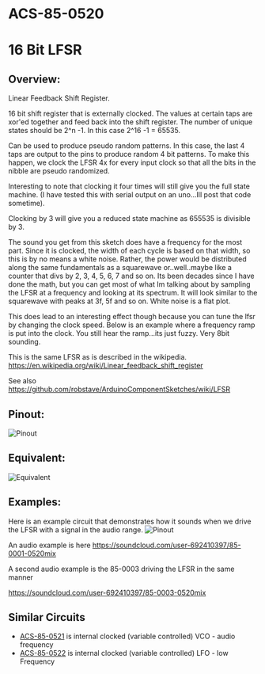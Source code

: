 # ACS-85-0520
16 Bit LFSR
==============

## Overview:
Linear Feedback Shift Register.

16 bit shift register that is externally clocked.  The values at certain taps are xor'ed together and feed back into the shift register.
The number of unique states should be 2^n -1.  In this case 2^16 -1 = 65535.

Can be used to produce pseudo random patterns. In this case, the last 4 taps are output to the pins to produce random 4 bit patterns.
To make this happen, we clock the LFSR 4x for every input clock so that all the bits in the nibble are pseudo randomized.

Interesting to note that clocking it four times will still give you the full state machine.
(I have tested this with serial output on an uno...Ill post that code sometime).

Clocking by 3 will give  you a reduced state machine as 655535 is divisible by 3.
 
The sound you get from this sketch does have a frequency for the most part.  Since it is clocked, the width of each cycle is based on that width, so this is by no means a white noise.
Rather, the power would be distributed along the same fundamentals as a squarewave or..well..maybe like a counter that divs by 2, 3, 4, 5, 6, 7 and so on.
Its been decades since I have done the math, but you can get most of what Im talking about by sampling the LFSR at a frequency and looking at its spectrum.
It will look similar to the squarewave with peaks at 3f, 5f and so on.  White noise is a flat plot.
 
This does lead to an interesting effect though because you can tune the lfsr by changing the clock speed.  Below is an example where a frequency ramp is put into the clock.
You still hear the ramp...its just fuzzy.  Very 8bit sounding.
 

This is the same LFSR as is described in the wikipedia. https://en.wikipedia.org/wiki/Linear_feedback_shift_register

See also https://github.com/robstave/ArduinoComponentSketches/wiki/LFSR



## Pinout:
![Pinout](https://github.com/robstave/ArduinoComponentSketches/blob/master/ACS-85%20ATTiny85%20sketches/ACS-85-0520/images/ACS-85-0520.png)

## Equivalent:

![Equivalent](https://github.com/robstave/ArduinoComponentSketches/blob/master/ACS-85%20ATTiny85%20sketches/ACS-85-0520/images/ACS-85-0520_ex.png)


## Examples:
Here is an example circuit that demonstrates how it sounds when we drive the LFSR with a signal in the audio range.
![Pinout](https://github.com/robstave/ArduinoComponentSketches/blob/master/ACS-85%20ATTiny85%20sketches/ACS-85-0520/images/ACS-85-circuit-0002-0520.png)

An audio example is here https://soundcloud.com/user-692410397/85-0001-0520mix

A second audio example is the 85-0003 driving the LFSR in the same manner

https://soundcloud.com/user-692410397/85-0003-0520mix

## Similar Circuits


* [ACS-85-0521](https://github.com/robstave/ArduinoComponentSketches/tree/master/ACS-85%20ATTiny85%20sketches/ACS-85-0521) is internal clocked (variable controlled) VCO - audio frequency
* [ACS-85-0522](https://github.com/robstave/ArduinoComponentSketches/tree/master/ACS-85%20ATTiny85%20sketches/ACS-85-0522) is internal clocked (variable controlled) LFO - low Frequency



